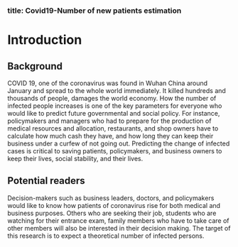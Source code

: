 ### title: Covid19-Number of new patients estimation
# Introduction
## Background
COVID 19, one of the coronavirus was found in Wuhan China around January and spread to the whole world immediately. It killed hundreds and thousands of people, damages the world economy. How the number of infected people increases is one of the key parameters for everyone who would like to predict future governmental and social policy. For instance, policymakers and managers who had to prepare for the production of medical resources and allocation, restaurants, and shop owners have to calculate how much cash they have, and how long they can keep their business under a curfew of not going out. Predicting the change of infected cases is critical to saving patients, policymakers, and business owners to keep their lives, social stability, and their lives.

## Potential readers
Decision-makers such as business leaders, doctors, and policymakers would like to know how patients of coronavirus rise for both medical and business purposes. Others who are seeking their job, students who are watching for their entrance exam, family members who have to take care of other members will also be interested in their decision making.
The target of this research is to expect a theoretical number of infected persons.
